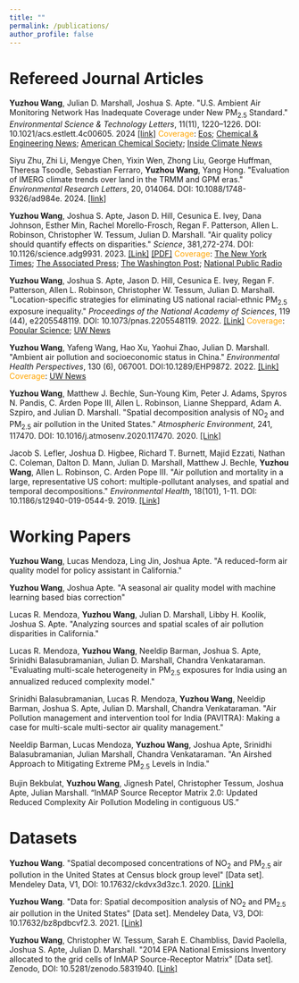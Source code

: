 ```yaml
---
title: ""
permalink: /publications/
author_profile: false
---
```

Refereed Journal Articles
======
**Yuzhou Wang**, Julian D. Marshall, Joshua S. Apte. "U.S. Ambient Air Monitoring Network Has Inadequate Coverage under New PM<sub>2.5</sub> Standard." <em>Environmental Science & Technology Letters</em>, 11(11), 1220–1226. DOI: 10.1021/acs.estlett.4c00605. 2024 [[link]](https://pubs.acs.org/doi/10.1021/acs.estlett.4c00605) <span style="color:orange">Coverage</span>: [Eos](https://eos.org/articles/epa-air-monitoring-network-misses-2-8-million-americans-in-pollution-hot-spots); [Chemical & Engineering News](https://cen.acs.org/environment/atmospheric-chemistry/US-air-pollution-monitoring-network/102/i33?sc=230901_cenrssfeed_eng_Environmentrss_cen); [American Chemical Society](https://www.acs.org/pressroom/presspacs/2024/october/us-air-pollution-monitoring-network-has-gaps-in-coverage-say-researchers.html); [Inside Climate News](https://insideclimatenews.org/news/18012025/federal-air-pollution-blind-spots/)

Siyu Zhu, Zhi Li, Mengye Chen, Yixin Wen, Zhong Liu, George Huffman, Theresa Tsoodle, Sebastian Ferraro, **Yuzhou Wang**, Yang Hong. "Evaluation of IMERG climate trends over land in the TRMM and GPM eras." <em>Environmental Research Letters</em>, 20, 014064. DOI: 10.1088/1748-9326/ad984e. 2024. [[link]](https://iopscience.iop.org/article/10.1088/1748-9326/ad984e)

**Yuzhou Wang**, Joshua S. Apte, Jason D. Hill, Cesunica E. Ivey, Dana Johnson, Esther Min, Rachel Morello-Frosch, Regan F. Patterson, Allen L. Robinson, Christopher W. Tessum, Julian D. Marshall. "Air quality policy should quantify effects on disparities." <em>Science</em>, 381,272-274. DOI: 10.1126/science.adg9931. 2023. [[Link]](https://www.science.org/doi/10.1126/science.adg9931) [[PDF]](https://github.com/yuzhou-wang/yuzhou-wang.github.io/blob/master/files/Wang%20et%20al%20Science%202023.pdf) <span style="color:orange">Coverage</span>: [The New York Times](https://www.nytimes.com/2023/07/20/climate/justice40-pollution-environmental-justice.html); [The Associated Press](https://apnews.com/article/environment-climate-pollution-biden-justice40-air-633392b2f4f50bbaaff8880746783966); [The Washington Post](https://www.washingtonpost.com/climate-environment/2023/07/20/without-focus-race-biden-effort-air-pollution-disparities-will-fail-report-says/); [National Public Radio](https://www.npr.org/2017/05/03/526655831/a-forgotten-history-of-how-the-u-s-government-segregated-america)

**Yuzhou Wang**, Joshua S. Apte, Jason D. Hill, Cesunica E. Ivey, Regan F. Patterson, Allen L. Robinson, Christopher W. Tessum, Julian D. Marshall. "Location-specific strategies for eliminating US national racial-ethnic PM<sub>2.5</sub> exposure inequality." <em>Proceedings of the National Academy of Sciences</em>, 119 (44), e2205548119. DOI: 10.1073/pnas.2205548119. 2022. [[Link]](https://www.pnas.org/doi/10.1073/pnas.2205548119) <span style="color:orange">Coverage</span>: [Popular Science](https://www.popsci.com/environment/pollution-racial-disparities-policy/); [UW News](https://www.washington.edu/news/2022/10/24/new-approach-could-eliminate-air-pollution-disparities/)


**Yuzhou Wang**, Yafeng Wang, Hao Xu, Yaohui Zhao, Julian D. Marshall. "Ambient air pollution and socioeconomic status in China." <em>Environmental Health Perspectives</em>, 130 (6), 067001. DOI:10.1289/EHP9872. 2022. [[Link]](https://ehp.niehs.nih.gov/doi/full/10.1289/EHP9872) <span style="color:orange">Coverage</span>: [UW News](https://www.ce.washington.edu/news/article/2022-06-08/higher-socioeconomic-status-linked-increased-air-pollution-exposure-china)

**Yuzhou Wang**, Matthew J. Bechle, Sun-Young Kim, Peter J. Adams, Spyros N. Pandis, C. Arden Pope III, Allen L. Robinson, Lianne Sheppard, Adam A. Szpiro, and Julian D. Marshall. "Spatial decomposition analysis of NO<sub>2</sub> and PM<sub>2.5</sub> air pollution in the United States." <em>Atmospheric Environment</em>, 241, 117470. DOI: 10.1016/j.atmosenv.2020.117470. 2020. [[Link]](https://www.sciencedirect.com/science/article/abs/pii/S1352231020302077)

Jacob S. Lefler, Joshua D. Higbee, Richard T. Burnett, Majid Ezzati, Nathan C. Coleman, Dalton D. Mann, Julian D. Marshall, Matthew J. Bechle, **Yuzhou Wang**, Allen L. Robinson, C. Arden Pope III. "Air pollution and mortality in a large, representative US cohort: multiple-pollutant analyses, and spatial and temporal decompositions." <em>Environmental Health</em>, 18(101), 1-11. DOI: 10.1186/s12940-019-0544-9. 2019. [[Link]](https://link.springer.com/article/10.1186/s12940-019-0544-9)


Working Papers
======
**Yuzhou Wang**, Lucas Mendoza, Ling Jin, Joshua Apte. "A reduced-form air quality model for policy assistant in California."

**Yuzhou Wang**, Joshua Apte. "A seasonal air quality model with machine learning based bias correction"

Lucas R. Mendoza, **Yuzhou Wang**, Julian D. Marshall, Libby H. Koolik, Joshua S. Apte. "Analyzing sources and spatial scales of air pollution disparities in California."

Lucas R. Mendoza, **Yuzhou Wang**, Neeldip Barman, Joshua S. Apte, Srinidhi Balasubramanian, Julian D. Marshall, Chandra Venkataraman. "Evaluating multi-scale heterogeneity in PM<sub>2.5</sub> exposures for India using an annualized reduced complexity model."

Srinidhi Balasubramanian, Lucas R. Mendoza, **Yuzhou Wang**, Neeldip Barman, Joshua S. Apte, Julian D. Marshall, Chandra Venkataraman. "Air Pollution management and intervention tool for India (PAVITRA): Making a case for multi-scale multi-sector air quality management."

Neeldip Barman, Lucas Mendoza, **Yuzhou Wang**, Joshua Apte, Srinidhi Balasubramanian, Julian Marshall, Chandra Venkataraman. "An Airshed Approach to Mitigating Extreme PM<sub>2.5</sub> Levels in India."

Bujin Bekbulat, **Yuzhou Wang**, Jignesh Patel, Christopher Tessum, Joshua Apte, Julian Marshall. “InMAP Source Receptor Matrix 2.0: Updated Reduced Complexity Air Pollution Modeling in contiguous US.” 

Datasets
======
**Yuzhou Wang**. "Spatial decomposed concentrations of NO<sub>2</sub> and PM<sub>2.5</sub> air pollution in the United States at Census block group level" [Data set]. Mendeley Data, V1, DOI: 10.17632/ckdvx3d3zc.1. 2020. [[Link]](https://data.mendeley.com/datasets/ckdvx3d3zc/1)

**Yuzhou Wang**. "Data for: Spatial decomposition analysis of NO<sub>2</sub> and PM<sub>2.5</sub> air pollution in the United States" [Data set]. Mendeley Data, V3, DOI: 10.17632/bz8pdbcvf2.3. 2021. [[Link]](https://data.mendeley.com/datasets/bz8pdbcvf2/2)

**Yuzhou Wang**, Christopher W. Tessum, Sarah E. Chambliss, David Paolella, Joshua S. Apte, Julian D. Marshall. "2014 EPA National Emissions Inventory allocated to the grid cells of InMAP Source-Receptor Matrix" [Data set]. Zenodo, DOI: 10.5281/zenodo.5831940. [[Link]](https://zenodo.org/record/5831940#.Yx921ZPMIbk)

